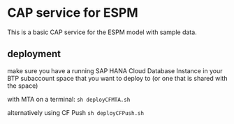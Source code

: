 # CAP service for ESPM

This is a basic CAP service for the ESPM model with sample data.

## deployment

make sure you have a running SAP HANA Cloud Database Instance in your BTP subaccount space that you want to deploy to (or one that is shared with the space)

with MTA on a terminal:
```sh deployCFMTA.sh```

alternatively using CF Push
```sh deployCFPush.sh```






